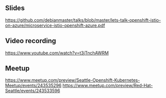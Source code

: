 
## Slides
https://github.com/debianmaster/talks/blob/master/lets-talk-openshift-istio-on-azure/microservice-istio-openshift-azure.pdf

## Video recording    
https://www.youtube.com/watch?v=t3jTnchAWRM

## Meetup
https://www.meetup.com/preview/Seattle-Openshift-Kubernetes-Meetup/events/243535296
https://www.meetup.com/preview/Red-Hat-Seattle/events/243533596

